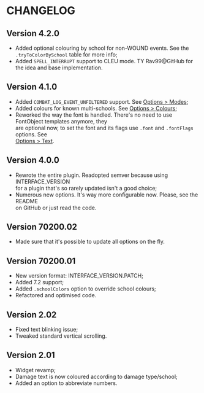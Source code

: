 # CHANGELOG

## Version 4.2.0

- Added optional colouring by school for non-WOUND events. See the `.tryToColorBySchool` table for more info;
- Added `SPELL_INTERRUPT` support to CLEU mode. TY Rav99@GitHub for the idea and base implementation.

## Version 4.1.0

- Added `COMBAT_LOG_EVENT_UNFILTERED` support. See [Options > Modes](https://github.com/ls-/oUF_FloatingCombatFeedback/tree/dev#modes);
- Added colours for known multi-schools. See [Options > Colours](https://github.com/ls-/oUF_FloatingCombatFeedback/tree/dev#colours);
- Reworked the way the font is handled. There's no need to use FontObject templates anymore, they  
  are optional now, to set the font and its flags use `.font` and `.fontFlags` options. See  
  [Options > Text](https://github.com/ls-/oUF_FloatingCombatFeedback/tree/dev#text).

## Version 4.0.0

- Rewrote the entire plugin. Readopted semver because using INTERFACE_VERSION  
  for a plugin that's so rarely updated isn't a good choice;  
- Numerous new options. It's way more configurable now. Please, see the README  
  on GitHub or just read the code.

## Version 70200.02

- Made sure that it's possible to update all options on the fly.

## Version 70200.01

- New version format: INTERFACE_VERSION.PATCH;
- Added 7.2 support;
- Added `.schoolColors` option to override school colours;
- Refactored and optimised code.

## Version 2.02

- Fixed text blinking issue;
- Tweaked standard vertical scrolling.

## Version 2.01

- Widget revamp;
- Damage text is now coloured according to damage type/school;
- Added an option to abbreviate numbers.
